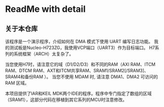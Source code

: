 # ReadMe with detail
## 关于本仓库
该程序是一个演示程序，介绍如何在 DMA 模式下使用 UART 编写日志功能。
我的测试板是Nucleo-H723ZG，我使用VCP端口（UART3）作为目标端口。 H7系列的系统框架（ARCH）太复杂了。

当您使用H7时，请注意它的域（D1/D2/D3）和不同的RAM（AXI RAM、ITCM RAM、DTCM RAM、AXT和ITCM共享RAM、SRAM1/SRAM2[/SRAM3]、SRAM4和备份RAM ）。 当您不使用 MDAM 时, 请注意 DMA1、DMA2 可访问的 RAM 区域。

本项目提供了IAR和KEIL MDK两个IDE的程序。程序中专门指定了数组的区域（SRAM1），这部分代码在移植到其它系列的MCU时注意修改。

##